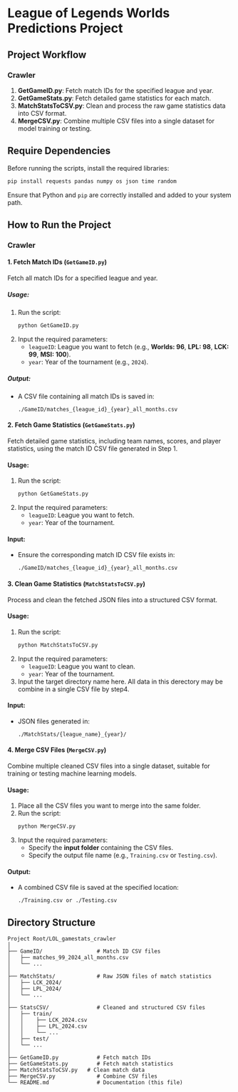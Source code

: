 # League of Legends Worlds Predictions Project

## Project Workflow
### Crawler
1. **GetGameID.py**: Fetch match IDs for the specified league and year.
2. **GetGameStats.py**: Fetch detailed game statistics for each match.
3. **MatchStatsToCSV.py**: Clean and process the raw game statistics data into CSV format.
4. **MergeCSV.py**: Combine multiple CSV files into a single dataset for model training or testing.

## Require Dependencies
Before running the scripts, install the required libraries:
```bash
pip install requests pandas numpy os json time random
```
Ensure that Python and `pip` are correctly installed and added to your system path.

## How to Run the Project
### Crawler
#### **1. Fetch Match IDs** (`GetGameID.py`)
Fetch all match IDs for a specified league and year.
##### **Usage:**
1. Run the script:
   ```bash
   python GetGameID.py
   ```
2. Input the required parameters:
   - `leagueID`: League you want to fetch (e.g., **Worlds: 96**, **LPL: 98**, **LCK: 99**, **MSI: 100**).
   - `year`: Year of the tournament (e.g., `2024`).
##### **Output:**
- A CSV file containing all match IDs is saved in:
   ```plaintext
   ./GameID/matches_{league_id}_{year}_all_months.csv
   ```

#### **2. Fetch Game Statistics** (`GetGameStats.py`)
Fetch detailed game statistics, including team names, scores, and player statistics, using the match ID CSV file generated in Step 1.
#### **Usage:**
1. Run the script:
   ```bash
   python GetGameStats.py
   ```
2. Input the required parameters:
   - `leagueID`: League you want to fetch.
   - `year`: Year of the tournament.
#### **Input:**
- Ensure the corresponding match ID CSV file exists in:
   ```plaintext
   ./GameID/matches_{league_id}_{year}_all_months.csv
   ```

#### **3. Clean Game Statistics** (`MatchStatsToCSV.py`)
Process and clean the fetched JSON files into a structured CSV format.
#### **Usage:**
1. Run the script:
   ```bash
   python MatchStatsToCSV.py
   ```
2. Input the required parameters:
   - `leagueID`: League you want to clean.
   - `year`: Year of the tournament.
3. Input the target directory name here. All data in this derectory may be combine in a single CSV file by step4.

#### **Input:**
- JSON files generated in:
   ```plaintext
   ./MatchStats/{league_name}_{year}/
   ```

#### **4. Merge CSV Files** (`MergeCSV.py`)
Combine multiple cleaned CSV files into a single dataset, suitable for training or testing machine learning models.
#### **Usage:**
1. Place all the CSV files you want to merge into the same folder.
2. Run the script:
   ```bash
   python MergeCSV.py
   ```
3. Input the required parameters:
   - Specify the **input folder** containing the CSV files.
   - Specify the output file name (e.g., `Training.csv` or `Testing.csv`).
#### **Output:**
- A combined CSV file is saved at the specified location:
   ```plaintext
   ./Training.csv or ./Testing.csv
   ```

## **Directory Structure**

```plaintext
Project Root/LOL_gamestats_crawler
│
├── GameID/                 # Match ID CSV files
│   ├── matches_99_2024_all_months.csv
│   └── ...
│
├── MatchStats/             # Raw JSON files of match statistics
│   ├── LCK_2024/
│   ├── LPL_2024/
│   └── ...
│
├── StatsCSV/               # Cleaned and structured CSV files
│   ├── train/  
│   │    ├── LCK_2024.csv
│   │    ├── LPL_2024.csv
│   │    └── ...
│   ├── test/
│   └── ...
│
├── GetGameID.py            # Fetch match IDs
├── GetGameStats.py         # Fetch match statistics
├── MatchStatsToCSV.py   # Clean match data
├── MergeCSV.py             # Combine CSV files
└── README.md               # Documentation (this file)